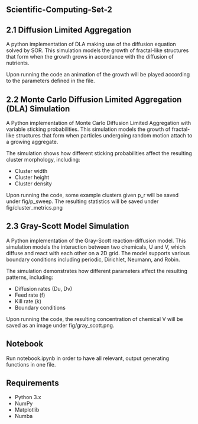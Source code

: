 ## Scientific-Computing-Set-2

## 2.1 Diffusion Limited Aggregation

A python implementation of DLA making use of the diffusion equation solved by SOR.  This simulation models the growth of fractal-like structures that form when the growth grows in accordance with the diffusion of nutrients.

Upon running the code an animation of the growth will be played according to the parameters defined in the file.

## 2.2 Monte Carlo Diffusion Limited Aggregation (DLA) Simulation

A Python implementation of Monte Carlo Diffusion Limited Aggregation with variable sticking probabilities. This simulation models the growth of fractal-like structures that form when particles undergoing random motion attach to a growing aggregate.

The simulation shows how different sticking probabilities affect the resulting cluster morphology, including:
- Cluster width
- Cluster height
- Cluster density

Upon running the code, some example clusters given p_r will be saved under fig/p_sweep. The resulting statistics will be saved under fig/cluster_metrics.png

## 2.3 Gray-Scott Model Simulation

A Python implementation of the Gray-Scott reaction-diffusion model. This simulation models the interaction between two chemicals, U and V, which diffuse and react with each other on a 2D grid. The model supports various boundary conditions including periodic, Dirichlet, Neumann, and Robin.

The simulation demonstrates how different parameters affect the resulting patterns, including:
- Diffusion rates (Du, Dv)
- Feed rate (f)
- Kill rate (k)
- Boundary conditions

Upon running the code, the resulting concentration of chemical V will be saved as an image under fig/gray_scott.png.

## Notebook

Run notebook.ipynb in order to have all relevant, output generating functions in one file.

## Requirements

- Python 3.x
- NumPy
- Matplotlib
- Numba

